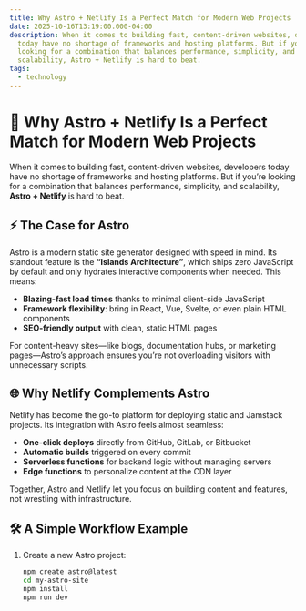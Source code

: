 ```yaml
---
title: Why Astro + Netlify Is a Perfect Match for Modern Web Projects
date: 2025-10-16T13:19:00.000-04:00
description: When it comes to building fast, content-driven websites, developers
  today have no shortage of frameworks and hosting platforms. But if you’re
  looking for a combination that balances performance, simplicity, and
  scalability, Astro + Netlify is hard to beat.
tags:
  - technology
---
```

# 🚀 Why Astro + Netlify Is a Perfect Match for Modern Web Projects

When it comes to building fast, content-driven websites, developers today have no shortage of frameworks and hosting platforms. But if you’re looking for a combination that balances performance, simplicity, and scalability, **Astro + Netlify** is hard to beat.  

## ⚡ The Case for Astro

Astro is a modern static site generator designed with speed in mind. Its standout feature is the **“Islands Architecture”**, which ships zero JavaScript by default and only hydrates interactive components when needed. This means:  

* **Blazing-fast load times** thanks to minimal client-side JavaScript  
* **Framework flexibility**: bring in React, Vue, Svelte, or even plain HTML components  
* **SEO-friendly output** with clean, static HTML pages  

For content-heavy sites—like blogs, documentation hubs, or marketing pages—Astro’s approach ensures you’re not overloading visitors with unnecessary scripts.  

## 🌐 Why Netlify Complements Astro

Netlify has become the go-to platform for deploying static and Jamstack projects. Its integration with Astro feels almost seamless:  

* **One-click deploys** directly from GitHub, GitLab, or Bitbucket  
* **Automatic builds** triggered on every commit  
* **Serverless functions** for backend logic without managing servers  
* **Edge functions** to personalize content at the CDN layer  

Together, Astro and Netlify let you focus on building content and features, not wrestling with infrastructure.  

## 🛠️ A Simple Workflow Example

1. Create a new Astro project:  

   ```bash
   npm create astro@latest
   cd my-astro-site
   npm install
   npm run dev
   ```
